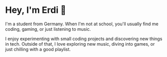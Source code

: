 # Hey, I'm Erdi 👋

I'm a student from Germany. When I'm not at school, you'll usually find me coding, gaming, or just listening to music.  

I enjoy experimenting with small coding projects and discovering new things in tech. Outside of that, I love exploring new music, diving into games, or just chilling with a good playlist.  



